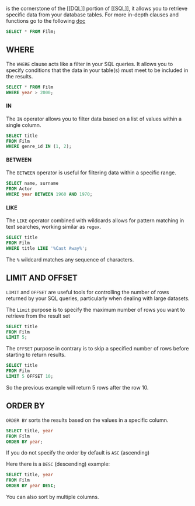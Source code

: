 is the cornerstone of the [[DQL]] portion of [[SQL]], it allows you to retrieve specific data from your database tables. For more in-depth clauses and functions go to the following [doc](https://www.javatpoint.com/sql-select-distinct)

```sql
SELECT * FROM Film;
```

## WHERE

The ``WHERE`` clause acts like a filter in your SQL queries. It allows you to specify conditions that the data in your table(s) must meet to be included in the results.

```sql
SELECT * FROM Film 
WHERE year > 2000;
```

#### IN

The `IN` operator allows you to filter data based on a list of values within a single column.

```sql
SELECT title 
FROM Film 
WHERE genre_id IN (1, 2);
```

#### BETWEEN

The `BETWEEN` operator is useful for filtering data within a specific range.

```sql
SELECT name, surname 
FROM Actor 
WHERE year BETWEEN 1960 AND 1970;
```

#### LIKE

The `LIKE` operator combined with wildcards allows for pattern matching in text searches, working similar as `regex`.

```sql
SELECT title 
FROM Film 
WHERE title LIKE '%Cast Away%';
```

The `%` wildcard matches any sequence of characters.

## LIMIT AND OFFSET

``LIMIT`` and ``OFFSET`` are useful tools for controlling the number of rows returned by your SQL queries, particularly when dealing with large datasets.

The `Limit` purpose is to specify the maximum number of rows you want to retrieve from the result set

```sql
SELECT title 
FROM Film 
LIMIT 5;
```

The `OFFSET` purpose in contrary is to skip a specified number of rows before starting to return results.

```sql
SELECT title 
FROM Film 
LIMIT 5 OFFSET 10;
```

So the previous example will return 5 rows after the row 10.

## ORDER BY

`ORDER BY` sorts the results based on the values in a specific column.

```sql
SELECT title, year 
FROM Film 
ORDER BY year;
```

If you do not specify the order by default is `ASC` (ascending)

Here there is a `DESC` (descending) example:

```sql
SELECT title, year 
FROM Film
ORDER BY year DESC;
```

You can also sort by multiple columns.

